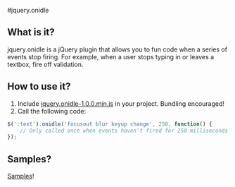 #jquery.onidle

## What is it?
jquery.onidle is a jQuery plugin that allows you to fun code when a series of events stop firing.
For example, when a user stops typing in or leaves a textbox, fire off validation.

## How to use it?
1. Include [jquery.onidle-1.0.0.min.js](jquery.onidle/blob/master/jquery.onidle-1.0.0.min.js) in your project. Bundling encouraged!
2. Call the following code:

```javascript
$(':text').onidle('focusout blur keyup change', 250, function() {
    // Only called once when events haven't fired for 250 milliseconds
});
```

## Samples?
[Samples](jquery.onidle/blob/master/samples.html)!